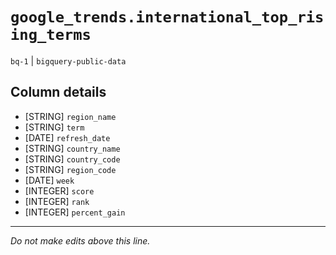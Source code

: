# `google_trends.international_top_rising_terms`
`bq-1` | `bigquery-public-data`

## Column details
* [STRING]    `region_name`
* [STRING]    `term`
* [DATE]      `refresh_date`
* [STRING]    `country_name`
* [STRING]    `country_code`
* [STRING]    `region_code`
* [DATE]      `week`
* [INTEGER]   `score`
* [INTEGER]   `rank`
* [INTEGER]   `percent_gain`

-------------------------------------------------------------------------------
*Do not make edits above this line.*
